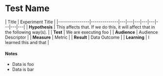 # Test Name

| Title | Experiment Title |
|----------------|--------------|---|---|---|---|---|---|---|---|
| **Hypothesis**       | This affects that. If we do this, it will affect that in the following way(s).         |
| **Test**     | We are executing foo          |
| **Audience**           | Audience Descriptor             |
| **Measure**           | Metric              |
| **Result**           |      Data Outcome       |
| **Learning**           |  I  learned this and that            |


#### Notes 
- Data is foo
- Data is bar
